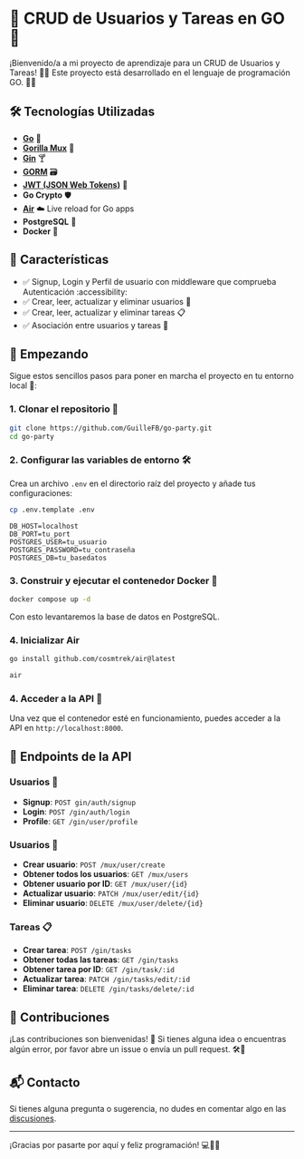 # 🚀 CRUD de Usuarios y Tareas en GO 🎉

¡Bienvenido/a a mi proyecto de aprendizaje para un CRUD de Usuarios y Tareas! 🤩✨ Este proyecto está desarrollado en el lenguaje de programación GO. 🐹🚀

## 🛠️ Tecnologías Utilizadas

- [**Go**](https://go.dev/doc/install) 🐹
- [**Gorilla Mux**](https://github.com/gorilla/mux) 🦍 
- [**Gin**](https://gin-gonic.com/docs/) 🍸
- [**GORM**](https://gorm.io/docs/) 🗃️
- [**JWT (JSON Web Tokens)**](https://golang-jwt.github.io/jwt/#supported-go-versions) 🔐
- **Go Crypto** 🛡️
- [**Air**](https://github.com/cosmtrek/air) ☁️ Live reload for Go apps
- **PostgreSQL** 🐘
- **Docker** 🐳

## 🌟 Características
- ✅ Signup, Login y Perfil de usuario con middleware que comprueba Autenticación :accessibility:
- ✅ Crear, leer, actualizar y eliminar usuarios 👤
- ✅ Crear, leer, actualizar y eliminar tareas 📋
- ✅ Asociación entre usuarios y tareas 🔗

## 🚀 Empezando

Sigue estos sencillos pasos para poner en marcha el proyecto en tu entorno local 🏡:

### 1. Clonar el repositorio 📂

```bash
git clone https://github.com/GuilleFB/go-party.git
cd go-party
```

### 2. Configurar las variables de entorno 🛠️

Crea un archivo `.env` en el directorio raíz del proyecto y añade tus configuraciones:

```bash
cp .env.template .env
```

```env
DB_HOST=localhost
DB_PORT=tu_port
POSTGRES_USER=tu_usuario
POSTGRES_PASSWORD=tu_contraseña
POSTGRES_DB=tu_basedatos
```

### 3. Construir y ejecutar el contenedor Docker 🐳

```bash
docker compose up -d
```
Con esto levantaremos la base de datos en PostgreSQL.

### 4. Inicializar Air

```bash
go install github.com/cosmtrek/air@latest
```
```bash
air
```

### 4. Acceder a la API 🚀

Una vez que el contenedor esté en funcionamiento, puedes acceder a la API en `http://localhost:8000`.

## 🧩 Endpoints de la API


### Usuarios 👤

- **Signup**: `POST gin/auth/signup`
- **Login**: `POST /gin/auth/login`
- **Profile**: `GET /gin/user/profile`

### Usuarios 👤

- **Crear usuario**: `POST /mux/user/create`
- **Obtener todos los usuarios**: `GET /mux/users`
- **Obtener usuario por ID**: `GET /mux/user/{id}`
- **Actualizar usuario**: `PATCH /mux/user/edit/{id}`
- **Eliminar usuario**: `DELETE /mux/user/delete/{id}`

### Tareas 📋

- **Crear tarea**: `POST /gin/tasks`
- **Obtener todas las tareas**: `GET /gin/tasks`
- **Obtener tarea por ID**: `GET /gin/task/:id`
- **Actualizar tarea**: `PATCH /gin/tasks/edit/:id`
- **Eliminar tarea**: `DELETE /gin/tasks/delete/:id`


## 🤝 Contribuciones

¡Las contribuciones son bienvenidas! 🙌 Si tienes alguna idea o encuentras algún error, por favor abre un issue o envía un pull request. 🛠️🔧

## 📬 Contacto

Si tienes alguna pregunta o sugerencia, no dudes en comentar algo en las [discusiones](https://github.com/GuilleFB/go-party/discussions).

---

¡Gracias por pasarte por aquí y feliz programación! 💻🎉🚀
